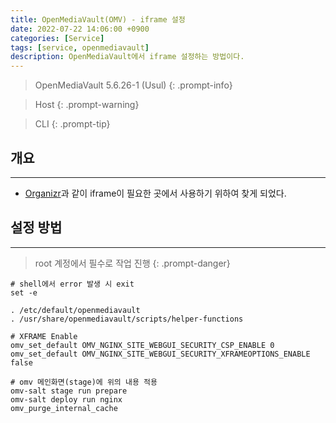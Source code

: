 ```yaml
---
title: OpenMediaVault(OMV) - iframe 설정
date: 2022-07-22 14:06:00 +0900
categories: [Service]
tags: [service, openmediavault]
description: OpenMediaVault에서 iframe 설정하는 방법이다.
---
```


>OpenMediaVault 5.6.26-1 (Usul)
{: .prompt-info}

>Host
{: .prompt-warning}

>CLI
{: .prompt-tip}

## 개요
---

* [Organizr](https://github.com/causefx/Organizr)과 같이 iframe이 필요한 곳에서 사용하기 위하여 찾게 되었다.

## 설정 방법
---

>root 계정에서 필수로 작업 진행
{: .prompt-danger}

```shell
# shell에서 error 발생 시 exit
set -e

. /etc/default/openmediavault
. /usr/share/openmediavault/scripts/helper-functions

# XFRAME Enable
omv_set_default OMV_NGINX_SITE_WEBGUI_SECURITY_CSP_ENABLE 0
omv_set_default OMV_NGINX_SITE_WEBGUI_SECURITY_XFRAMEOPTIONS_ENABLE false

# omv 메인화면(stage)에 위의 내용 적용
omv-salt stage run prepare
omv-salt deploy run nginx
omv_purge_internal_cache
```